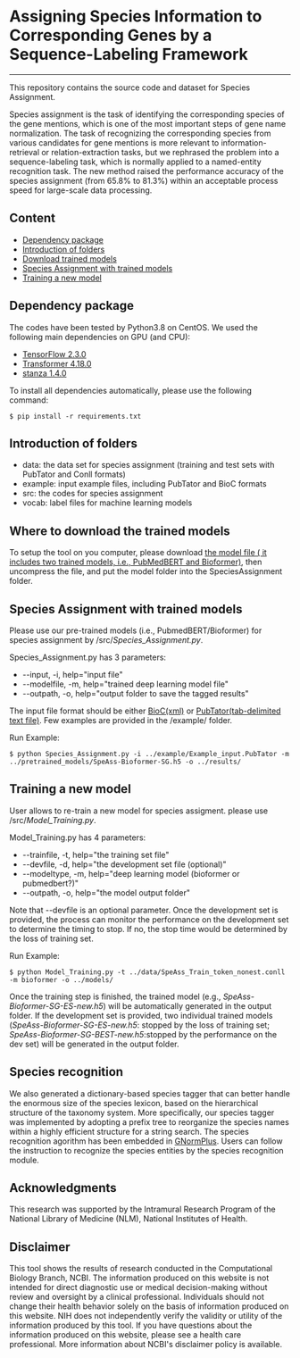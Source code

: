 # Assigning Species Information to Corresponding Genes by a Sequence-Labeling Framework
***
This repository contains the source code and dataset for Species Assignment.

Species assignment is the task of identifying the corresponding species of the gene mentions, which is one of the most important steps of gene name normalization. The task of recognizing the corresponding species from various candidates for gene mentions is more relevant to information-retrieval or relation-extraction tasks, but we rephrased the problem into a sequence-labeling task, which is normally applied to a named-entity recognition task. The new method raised the performance accuracy of the species assignment (from 65.8% to 81.3%) within an acceptable process speed for large-scale data processing.


## Content
- [Dependency package](#package)
- [Introduction of folders](#intro)
- [Download trained models](#model)
- [Species Assignment with trained models](#tagging)
- [Training a new model](#training)


## Dependency package
<a name="package"></a>
The codes have been tested by Python3.8 on CentOS. We used the following main dependencies on GPU (and CPU):
- [TensorFlow 2.3.0](https://www.tensorflow.org/)
- [Transformer 4.18.0](https://huggingface.co/docs/transformers/installation)
- [stanza 1.4.0](stanfordnlp.github.io/stanza/)


To install all dependencies automatically, please use the following command:

    $ pip install -r requirements.txt

## Introduction of folders
<a name="intro"></a>

- data: the data set for species assignment (training and test sets with PubTator and Conll formats)
- example: input example files, including PubTator and BioC formats
- src: the codes for species assignment
- vocab: label files for machine learning models


## Where to download the trained models
<a name="model"></a>
To setup the tool on you computer, please download [the model file ( it includes two trained models, i.e., PubMedBERT and Bioformer)](https://ftp.ncbi.nlm.nih.gov/pub/lu/BC7DrugProt/speass_trained_models.zip), then uncompress the file, and put the model folder into the SpeciesAssignment folder.


## Species Assignment with trained models
<a name="tagging"></a>
Please use our pre-trained models (i.e., PubmedBERT/Bioformer) for species assignment by /src/*Species_Assignment.py*.

Species_Assignment.py has 3 parameters:

- --input, -i, help="input file"
- --modelfile, -m, help="trained deep learning model file"
- --outpath, -o, help="output folder to save the tagged results"

The input file format should be either [BioC(xml)](bioc.sourceforge.net) or [PubTator(tab-delimited text file)](ncbi.nlm.nih.gov/research/pubtator/). Few examples are provided in the /example/ folder.

Run Example:

    $ python Species_Assignment.py -i ../example/Example_input.PubTator -m ../pretrained_models/SpeAss-Bioformer-SG.h5 -o ../results/



## Training a new model
<a name="training"></a>
User allows to re-train a new model for species assigment. please use /src/*Model_Training.py*.

Model_Training.py has 4 parameters:

- --trainfile, -t, help="the training set file"
- --devfile, -d, help="the development set file (optional)"
- --modeltype, -m, help="deep learning model (bioformer or pubmedbert?)"
- --outpath, -o, help="the model output folder"

Note that --devfile is an optional parameter. Once the development set is provided, the process can monitor the performance on the development set to determine the timing to stop. If no, the stop time would be determined by the loss of training set. 

Run Example:

    $ python Model_Training.py -t ../data/SpeAss_Train_token_nonest.conll -m bioformer -o ../models/

Once the training step is finished, the trained model (e.g., *SpeAss-Bioformer-SG-ES-new.h5*) will be automatically generated in the output folder. If the development set is provided, two individual trained models (*SpeAss-Bioformer-SG-ES-new.h5*: stopped by the loss of training set; *SpeAss-Bioformer-SG-BEST-new.h5*:stopped by the performance on the dev set) will be generated in the output folder.

## Species recognition

We also generated a dictionary-based species tagger that can better handle the enormous size of the species lexicon, based on the hierarchical structure of the taxonomy system. More specifically, our species tagger was implemented by adopting a prefix tree to reorganize the species names within a highly efficient structure for a string search. The species recognition agorithm has been embedded in [GNormPlus](https://www.ncbi.nlm.nih.gov/CBBresearch/Lu/Demo/tmTools/download/GNormPlus/GNormPlusJava.zip). Users can follow the instruction to recognize the species entities by the species recognition module. 

## Acknowledgments
This research was supported by the Intramural Research Program of the National Library of Medicine (NLM), National Institutes of Health.

## Disclaimer
This tool shows the results of research conducted in the Computational Biology Branch, NCBI. The information produced on this website is not intended for direct diagnostic use or medical decision-making without review and oversight by a clinical professional. Individuals should not change their health behavior solely on the basis of information produced on this website. NIH does not independently verify the validity or utility of the information produced by this tool. If you have questions about the information produced on this website, please see a health care professional. More information about NCBI's disclaimer policy is available.
